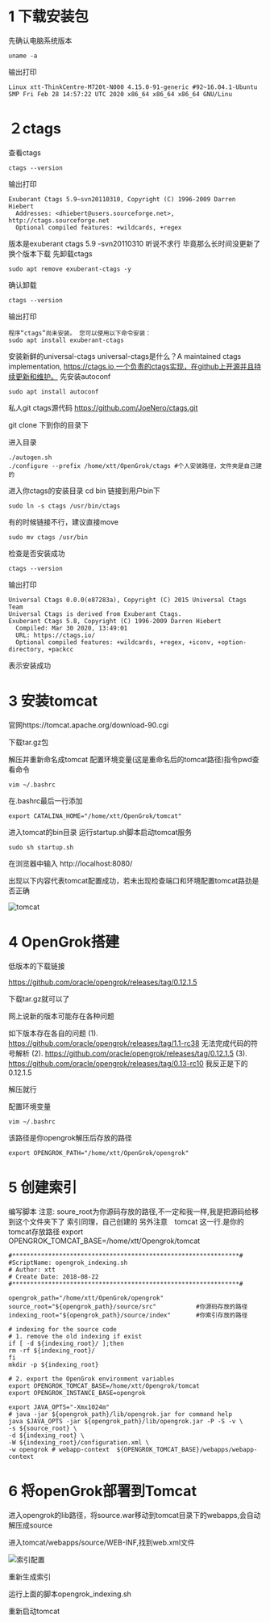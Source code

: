 # 1 下载安装包

先确认电脑系统版本

```shell
uname -a
```

输出打印

```shell
Linux xtt-ThinkCentre-M720t-N000 4.15.0-91-generic #92~16.04.1-Ubuntu SMP Fri Feb 28 14:57:22 UTC 2020 x86_64 x86_64 x86_64 GNU/Linu
```

# ２ctags

查看ctags

```ctags
ctags --version
```

输出打印

```shell
Exuberant Ctags 5.9~svn20110310, Copyright (C) 1996-2009 Darren Hiebert
  Addresses: <dhiebert@users.sourceforge.net>, http://ctags.sourceforge.net
  Optional compiled features: +wildcards, +regex
```

版本是exuberant ctags 5.9 -svn20110310
听说不求行 毕竟那么长时间没更新了
换个版本下载
先卸载ctags
```shell
sudo apt remove exuberant-ctags -y
```
确认卸载
```shell
ctags --version
```
输出打印
```
程序“ctags”尚未安装。 您可以使用以下命令安装：
sudo apt install exuberant-ctags
```

安装新鲜的universal-ctags
universal-ctags是什么？A maintained ctags implementation, https://ctags.io,一个负责的ctags实现，在github上开源并且持续更新和维护。
先安装autoconf
```shell
sudo apt install autoconf
```
私人git ctags源代码
https://github.com/JoeNero/ctags.git

git clone 下到你的目录下

进入目录
```shell
./autogen.sh 
./configure --prefix /home/xtt/OpenGrok/ctags #个人安装路径，文件夹是自己建的
```
进入你ctags的安装目录
cd bin
链接到用户bin下
```shell
sudo ln -s ctags /usr/bin/ctags
```
有的时候链接不行，建议直接move
```shell
sudo mv ctags /usr/bin
```
检查是否安装成功
```shell
ctags --version
```
输出打印
```shell
Universal Ctags 0.0.0(e87283a), Copyright (C) 2015 Universal Ctags Team
Universal Ctags is derived from Exuberant Ctags.
Exuberant Ctags 5.8, Copyright (C) 1996-2009 Darren Hiebert
  Compiled: Mar 30 2020, 13:49:01
  URL: https://ctags.io/
  Optional compiled features: +wildcards, +regex, +iconv, +option-directory, +packcc
```
表示安装成功



# 3 安装tomcat

官网https://tomcat.apache.org/download-90.cgi

下载tar.gz包

解压并重新命名成tomcat
配置环境变量(这是重命名后的tomcat路径)指令pwd查看命令

```shell
vim ~/.bashrc
```

在.bashrc最后一行添加

```shell
export CATALINA_HOME="/home/xtt/OpenGrok/tomcat"
```

进入tomcat的bin目录
运行startup.sh脚本启动tomcat服务
```
sudo sh startup.sh
```
在浏览器中输入
http://localhost:8080/

出现以下内容代表tomcat配置成功，若未出现检查端口和环境配置tomcat路劲是否正确

![tomcat](/home/xtt/README/pic/opengrok/tomcat.png)



# 4 OpenGrok搭建

低版本的下载链接

https://github.com/oracle/opengrok/releases/tag/0.12.1.5

下载tar.gz就可以了

网上说新的版本可能存在各种问题

如下版本存在各自的问题
(1). https://github.com/oracle/opengrok/releases/tag/1.1-rc38 无法完成代码的符号解析
(2). https://github.com/oracle/opengrok/releases/tag/0.12.1.5
(3). https://github.com/oracle/opengrok/releases/tag/0.13-rc10
我反正是下的0.12.1.5

解压就行

配置环境变量
```
vim ~/.bashrc
```
该路径是你opengrok解压后存放的路径
```shell
export OPENGROK_PATH="/home/xtt/OpenGrok/opengrok" 
```

# 5 创建索引

编写脚本
注意: soure_root为你源码存放的路径,不一定和我一样,我是把源码给移到这个文件夹下了
索引同理，自己创建的
另外注意　tomcat 这一行.是你的tomcat存放路径
export OPENGROK_TOMCAT_BASE=/home/xtt/Opengrok/tomcat
```shell
#***************************************************************#
#ScriptName: opengrok_indexing.sh
# Author: xtt
# Create Date: 2018-08-22
#***************************************************************#

opengrok_path="/home/xtt/OpenGrok/opengrok"
source_root="${opengrok_path}/source/src"   		#你源码存放的路径
indexing_root="${opengrok_path}/source/index"		#你索引存放的路径

# indexing for the source code
# 1. remove the old indexing if exist
if [ -d ${indexing_root}/ ];then
rm -rf ${indexing_root}/
fi
mkdir -p ${indexing_root}

# 2. export the OpenGrok environment variables
export OPENGROK_TOMCAT_BASE=/home/xtt/Opengrok/tomcat
export OPENGROK_INSTANCE_BASE=opengrok

export JAVA_OPTS="-Xmx1024m"
# java -jar ${opengrok_path}/lib/opengrok.jar for command help
java $JAVA_OPTS -jar ${opengrok_path}/lib/opengrok.jar -P -S -v \
-s ${source_root} \
-d ${indexing_root} \
-W ${indexing_root}/configuration.xml \
-w opengrok # webapp-context  ${OPENGROK_TOMCAT_BASE}/webapps/webapp-context 

```

# 6 将openGrok部署到Tomcat

进入opengrok的lib路径，将source.war移动到tomcat目录下的webapps,会自动解压成source

进入tomcat/webapps/source/WEB-INF,找到web.xml文件

![索引配置](/home/xtt/README/pic/opengrok/索引配置.jpg)



重新生成索引

运行上面的脚本opengrok_indexing.sh

重新启动tomcat








